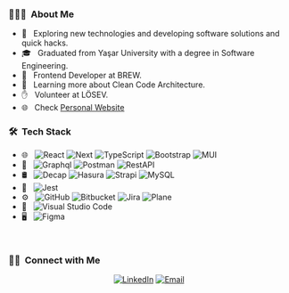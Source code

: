 <h3> 👨🏻‍💻 &nbsp;About Me </h3>

- 🤔 &nbsp; Exploring new technologies and developing software solutions and quick hacks.
- 🎓 &nbsp; Graduated from Yaşar University with a degree in Software Engineering.
- 💼 &nbsp; Frontend Developer at BREW.
- 🌱 &nbsp; Learning more about Clean Code Architecture.
- ✋ &nbsp; Volunteer at LÖSEV.
- 🌐  &nbsp; Check [Personal Website](https://master--batuhan-goren-portfolio.netlify.app/#home)
<h3> 🛠 &nbsp;Tech Stack</h3>

- 🌐 &nbsp;
  ![React](https://img.shields.io/badge/-React-333333?style=flat&logo=react)
  ![Next](https://img.shields.io/badge/-Next.js-333333?style=flat&logo=next.js)
  ![TypeScript](https://img.shields.io/badge/-TypeScript-333333?style=flat&logo=typescript)
  ![Bootstrap](https://img.shields.io/badge/-Bootstrap-333333?style=flat&logo=bootstrap&logoColor=563D7C)
  ![MUI](https://img.shields.io/badge/-MaterialUI-333333?style=flat&logo=mui)
- 🔗 &nbsp;
  ![Graphql](https://img.shields.io/badge/-Graphql-333333?style=flat&logo=graphql)
  ![Postman](https://img.shields.io/badge/-Postman-333333?style=flat&logo=postman)
  ![RestAPI](https://img.shields.io/badge/-RestAPI-333333?style=flat&logo=restApi)
- 🛢 &nbsp;
  ![Decap](https://img.shields.io/badge/-DecapCMS-333333?style=flat&logo=decapCms)
  ![Hasura](https://img.shields.io/badge/-Hasura-333333?style=flat&logo=hasura)
  ![Strapi](https://img.shields.io/badge/-Strapi-333333?style=flat&logo=strapi)
  ![MySQL](https://img.shields.io/badge/-MySQL-333333?style=flat&logo=mysql)
- 🧪 &nbsp;
  ![Jest](https://img.shields.io/badge/-Jest-333333?style=flat&logo=jest)
- ⚙️ &nbsp;
  ![GitHub](https://img.shields.io/badge/-GitHub-333333?style=flat&logo=github)
  ![Bitbucket](https://img.shields.io/badge/-Bitbucket-333333?style=flat&logo=bitbucket)
  ![Jira](https://img.shields.io/badge/-Jira-333333?style=flat&logo=Jira&logoColor=0052CC)
  ![Plane](https://img.shields.io/badge/-Plane-333333?style=flat&logo=plane)
- 🔧 &nbsp;
  ![Visual Studio Code](https://img.shields.io/badge/-Visual%20Studio%20Code-333333?style=flat&logo=visual-studio-code&logoColor=007ACC)
- 🖥 &nbsp;
  ![Figma](https://img.shields.io/badge/-Figma-333333?style=flat&logo=figma)

<br/>

<h3> 🤝🏻 &nbsp;Connect with Me </h3>

<p align="center">
<a href="https://www.linkedin.com/in/batuhan-goren/"><img alt="LinkedIn" src="https://img.shields.io/badge/LinkedIn-Batuhan%20Gören-blue?style=flat-square&logo=linkedin"></a>
<a href="mailto:batuhangoren99@hotmail.com"><img alt="Email" src="https://img.shields.io/badge/Email-batuhangoren99@hotmail.com-blue?style=flat-square&logo=microsoft-outlook"></a>
</p>
